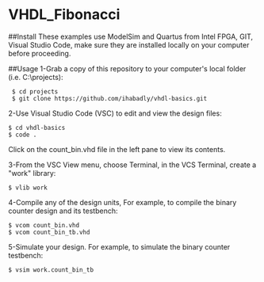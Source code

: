 # VHDL_Fibonacci

##Install
These examples use ModelSim and Quartus from Intel FPGA, GIT, Visual Studio Code, make sure they are installed locally on your computer before proceeding.

##Usage
1-Grab a copy of this repository to your computer's local folder (i.e. C:\projects):

     $ cd projects
     $ git clone https://github.com/ihabadly/vhdl-basics.git
     
2-Use Visual Studio Code (VSC) to edit and view the design files:

    $ cd vhdl-basics
    $ code .
  Click on the count_bin.vhd file in the left pane to view its contents.

3-From the VSC View menu, choose Terminal, in the VCS Terminal, create a "work" library:

    $ vlib work
4-Compile any of the design units, For example, to compile the binary counter design and its testbench:

    $ vcom count_bin.vhd
    $ vcom count_bin_tb.vhd

5-Simulate your design. For example, to simulate the binary counter testbench:

    $ vsim work.count_bin_tb
